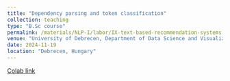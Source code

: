 ```yaml
---
title: "Dependency parsing and token classification"
collection: teaching
type: "B.Sc course"
permalink: /materials/NLP-I/labor/IX-text-based-recommendation-systems
venue: "University of Debrecen, Department of Data Science and Visualization"
date: 2024-11-19
location: "Debrecen, Hungary"
---
```


[Colab link](https://colab.research.google.com/drive/186xzRDoKSwcUnEbxDZxFVk35f1Xch2MZ)